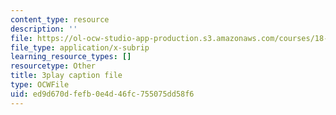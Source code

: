 ```yaml
---
content_type: resource
description: ''
file: https://ol-ocw-studio-app-production.s3.amazonaws.com/courses/18-01sc-single-variable-calculus-fall-2010/ed9d670dfefb0e4d46fc755075dd58f6_5q_3FDOkVRQ.srt
file_type: application/x-subrip
learning_resource_types: []
resourcetype: Other
title: 3play caption file
type: OCWFile
uid: ed9d670d-fefb-0e4d-46fc-755075dd58f6
---
```

